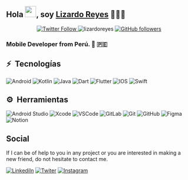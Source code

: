 ## Hola <img src="https://raw.githubusercontent.com/MartinHeinz/MartinHeinz/master/wave.gif" width="30px">, soy [Lizardo Reyes](https://github.com/lizardoreyes) 👨🏻‍💻

<p align="center" width="100%">
  <a href="https://twitter.com/lizardoSEO">
  <img src="https://img.shields.io/twitter/follow/lizardoSEO?style=flat-square&label=Twitter%20Followers" alt="Twitter Follow"/>
  </a>
  <img src="https://komarev.com/ghpvc/?username=lizardoreyes&label=Profile%20views&color=0e75b6&style=flat" alt="lizardoreyes" />
  <a href="https://github.com/lizardoreyes">
    <img src="https://img.shields.io/github/followers/lizardoreyes?style=flat-square&label=Github%20Followers" alt="GitHub followers"/>
   </a>
</p>

### Mobile Developer from Perú. 📱 :peru:

## ⚡️ &nbsp;**Tecnologías**

![Android](https://img.shields.io/badge/Android-3DDC84?style=for-the-badge&logo=android&logoColor=white)
![Kotlin](https://img.shields.io/badge/kotlin-%230095D5.svg?style=for-the-badge&logo=kotlin&logoColor=white)
![Java](https://img.shields.io/badge/java-%23ED8B00.svg?style=for-the-badge&logo=java&logoColor=white)
![Dart](https://img.shields.io/badge/dart-%230175C2.svg?style=for-the-badge&logo=dart&logoColor=white)
![Flutter](https://img.shields.io/badge/Flutter-%2302569B.svg?style=for-the-badge&logo=Flutter&logoColor=white)
![IOS](https://img.shields.io/badge/iOS-000000?style=for-the-badge&logo=ios&logoColor=white)
![Swift](https://img.shields.io/badge/swift-F54A2A?style=for-the-badge&logo=swift&logoColor=white)

## ⚙️ &nbsp;**Herramientas**

![Android Studio](https://img.shields.io/badge/Android%20Studio-3DDC84.svg?style=for-the-badge&logo=android-studio&logoColor=white)
![Xcode](https://img.shields.io/badge/Xcode-007ACC?style=for-the-badge&logo=Xcode&logoColor=white)
![VSCode](https://img.shields.io/badge/Visual_Studio_Code-0078D4?style=for-the-badge&logo=visual%20studio%20code&logoColor=white)
![GitLab](https://img.shields.io/badge/gitlab-%23181717.svg?style=for-the-badge&logo=gitlab&logoColor=white)
![Git](https://img.shields.io/badge/-Git-F05032?style=for-the-badge&logo=git&logoColor=white)
![GitHub](https://img.shields.io/badge/GitHub-100000?style=for-the-badge&logo=github&logoColor=white)
![Figma](https://img.shields.io/badge/Figma-purple?style=for-the-badge&logo=Figma&logoColor=white)
![Notion](https://img.shields.io/badge/Notion-000000?style=for-the-badge&logo=notion&logoColor=white)

## **Social**
If I can be of help to you in any project or you are interested in making a new friend, do not hesitate to contact me.

[![LinkediIn](https://img.shields.io/badge/linkedIn-0A66C2?style=for-the-badge&logo=linkedin&logoColor=white)](https://www.linkedin.com/in/lizardoreyes)
[![Twiter](https://img.shields.io/badge/twitter-1DA1F2?style=for-the-badge&logo=twitter&logoColor=white)](https://twitter.com/lizardoSEO)
[![Instagram](https://img.shields.io/badge/instagram-E4405F?style=for-the-badge&logo=instagram&logoColor=white)](https://www.instagram.com/lizardoreyes)
